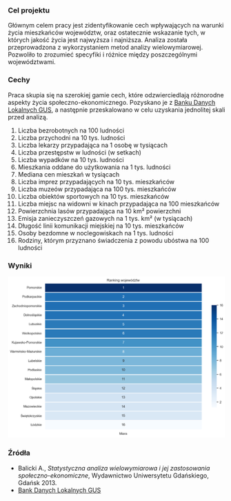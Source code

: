 ### Cel projektu
Głównym celem pracy jest zidentyfikowanie cech wpływających na warunki życia mieszkańców województw, oraz ostatecznie wskazanie tych, w których jakość życia jest najwyższa i najniższa. Analiza została przeprowadzona z wykorzystaniem metod analizy wielowymiarowej. Pozwoliło to zrozumieć specyfiki i różnice między poszczególnymi województwami.
### Cechy
Praca skupia się na szerokiej gamie cech, które odzwierciedlają różnorodne aspekty życia społeczno-ekonomicznego. Pozyskano je z [Banku Danych Lokalnych GUS](https://bdl.stat.gov.pl), a następnie przeskalowano w celu uzyskania jednolitej skali przed analizą.

1. Liczba bezrobotnych na 100 ludności
2. Liczba przychodni na 10 tys. ludności
3. Liczba lekarzy przypadająca na 1 osobę w tysiącach
4. Liczba przestępstw w ludności (w setkach)
5. Liczba wypadków na 10 tys. ludności
6. Mieszkania oddane do użytkowania na 1 tys. ludności
7. Mediana cen mieszkań w tysiącach
8. Liczba imprez przypadających na 10 tys. mieszkańców
9. Liczba muzeów przypadająca na 100 tys. mieszkańców
10. Liczba obiektów sportowych na 10 tys. mieszkańców
11. Liczba miejsc na widowni w kinach przypadająca na 100 mieszkańców
12. Powierzchnia lasów przypadająca na 10 km² powierzchni
13. Emisja zanieczyszczeń gazowych na 1 tys. km² (w tysiącach)
14. Długość linii komunikacji miejskiej na 10 tys. mieszkańców
15. Osoby bezdomne w noclegowiskach na 1 tys. ludności
16. Rodziny, którym przyznano świadczenia z powodu ubóstwa na 100 ludności

### Wyniki
![ranking](output_analiza_skupien.png)

### Źródła
* Balicki A., *Statystyczna analiza wielowymiarowa i jej zastosowania społeczno-ekonomiczne*, Wydawnictwo Uniwersytetu Gdańskiego, Gdańsk 2013.
* [Bank Danych Lokalnych GUS](https://bdl.stat.gov.pl)